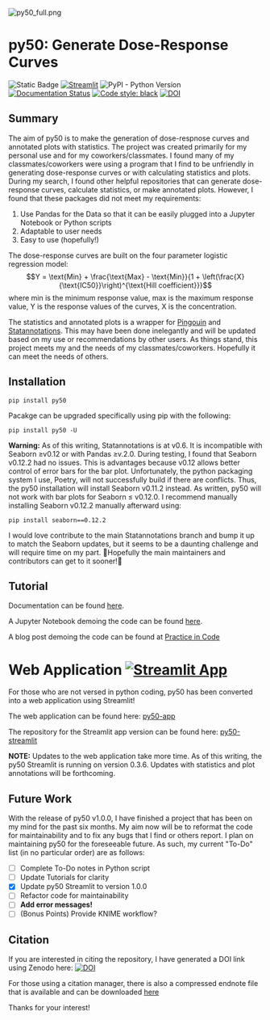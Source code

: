 ![py50_full.png](img/py50_full.png)

# py50: Generate Dose-Response Curves

![Static Badge](https://img.shields.io/badge/py50_v1.0.7-13406E)
[![Streamlit](https://img.shields.io/badge/Streamlit-1.34.0-FF4B4B.svg?style=flat&logo=Streamlit&logoColor=white)](https://py50-app.streamlit.app)
![PyPI - Python Version](https://img.shields.io/pypi/pyversions/py50?style=flat&logo=python&logoColor=white)
[![Documentation Status](https://readthedocs.org/projects/py50/badge/?version=latest)](https://py50.readthedocs.io/en/latest/?badge=latest)
[![Code style: black](https://img.shields.io/badge/code%20style-black-000000.svg)](https://github.com/psf/black)
[![DOI](https://zenodo.org/badge/716929963.svg)](https://zenodo.org/doi/10.5281/zenodo.10183912)

## Summary

The aim of py50 is to make the generation of dose-respnose curves and annotated plots with statistics. The project was
created primarily for my personal use and for my coworkers/classmates. I found many of my classmates/coworkers were
using a program that I find to be unfriendly in generating dose-response curves or with calculating statistics and
plots. During my search, I found other helpful repositories that can generate dose-response curves, calculate
statistics, or make annotated plots. However, I found that these packages did not meet my requirements:

1. Use Pandas for the Data so that it can be easily plugged into a Jupyter Notebook or Python scripts
2. Adaptable to user needs
3. Easy to use (hopefully!)

The dose-response curves are built on the four parameter logistic regression model:
$$Y = \text{Min} + \frac{\text{Max} - \text{Min}}{1 + \left(\frac{X}{\text{IC50}}\right)^{\text{Hill coefficient}}}$$
where min is the minimum response value, max is the maximum response value, Y is the response values of the curves, X
is the concentration.

The statistics and annotated plots is a wrapper for [Pingouin](https://github.com/raphaelvallat/pingouin)
and [Statannotations](https://github.com/trevismd/statannotations).
This may have been done inelegantly and will be updated based on my use or recommendations by other users. As things
stand, this project meets my and the needs of my classmates/coworkers. Hopefully it can meet the needs of others.

## Installation

```
pip install py50
```

Pacakge can be upgraded specifically using pip with the following:

```
pip install py50 -U
```

**Warning:** As of this writing, Statannotations is at v0.6. It is incompatible with Seaborn ≥v0.12 or with Pandas
≥v.2.0.
During testing, I found that Seaborn v0.12.2 had no issues. This is advantages because v0.12 allows better control of
error bars for the bar plot. Unfortunately, the python packaging system I use, Poetry, will not successfully build if
there are conflicts. Thus, the py50 installation will install Seaborn v0.11.2 instead. As written, py50 will not work
with bar plots for Seaborn ≤ v0.12.0. I recommend manually installing Seaborn v0.12.2 manually afterward using:

```
pip install seaborn==0.12.2
```

I would love contribute to the main Statannotations branch and bump it up to match the Seaborn updates, but it seems to
be a daunting challenge and will require time on my part. 🤞Hopefully the main maintainers and
contributors can get to it sooner!🤞

## Tutorial

Documentation can be found [here](https://py50.readthedocs.io/en/latest/).

A Jupyter Notebook demoing the code can be found [here](https://github.com/tlint101/py50/tree/main/tutorials).

A blog post demoing the code can be found at [Practice in Code](https://tlint101.github.io/practice-in-code/)

# Web Application [![Streamlit App](https://static.streamlit.io/badges/streamlit_badge_black_white.svg)](https://py50-app.streamlit.app)

For those who are not versed in python coding, py50 has been converted into a web application using Streamlit!

The web application can be found here: [py50-app](https://py50-app.streamlit.app)

The repository for the Streamlit app version can be found
here: [py50-streamlit](https://github.com/tlint101/py50-streamlit)

**NOTE:** Updates to the web application take more time. As of this writing, the py50 Streamlit is running on version
0.3.6. Updates with statistics and plot annotations will be forthcoming.

## Future Work

With the release of py50 v1.0.0, I have finished a project that has been on my mind for the past six months. My aim now
will be to reformat the code for maintainability and to fix any bugs that I find or others report. I plan on maintaining
py50 for the foreseeable future. As such, my current "To-Do" list (in no particular order) are as follows:

- [ ] Complete To-Do notes in Python script
- [ ] Update Tutorials for clarity
- [X] Update py50 Streamlit to version 1.0.0
- [ ] Refactor code for maintainability
- [ ] **Add error messages!**
- [ ] (Bonus Points) Provide KNIME workflow?

## Citation

If you are interested in citing the repository, I have generated a DOI link using Zenodo
here: [![DOI](https://zenodo.org/badge/716929963.svg)](https://zenodo.org/doi/10.5281/zenodo.10183912)

For those using a citation manager, there is also a compressed endnote file that is available and can be
downloaded [here](https://github.com/tlint101/py50/tree/v1.0.4/citation)

Thanks for your interest! 